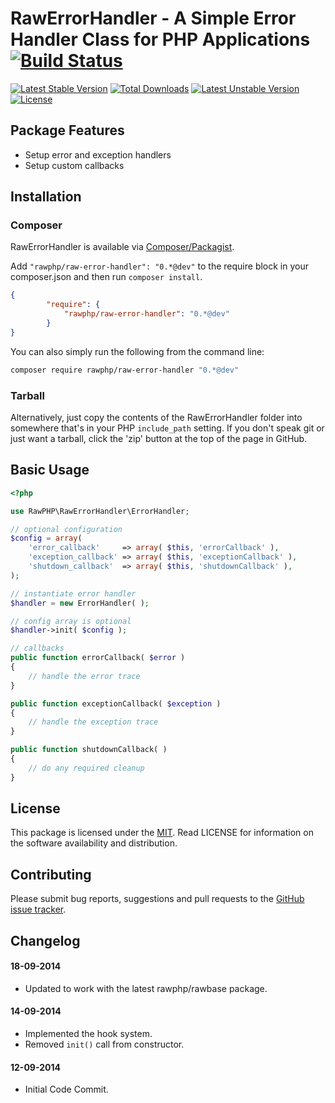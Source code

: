 # RawErrorHandler - A Simple Error Handler Class for PHP Applications [![Build Status](https://travis-ci.org/rawphp/RawErrorHandler.svg?branch=master)](https://travis-ci.org/rawphp/RawErrorHandler)

[![Latest Stable Version](https://poser.pugx.org/rawphp/raw-error-handler/v/stable.svg)](https://packagist.org/packages/rawphp/raw-error-handler) [![Total Downloads](https://poser.pugx.org/rawphp/raw-error-handler/downloads.svg)](https://packagist.org/packages/rawphp/raw-error-handler) [![Latest Unstable Version](https://poser.pugx.org/rawphp/raw-error-handler/v/unstable.svg)](https://packagist.org/packages/rawphp/raw-error-handler) [![License](https://poser.pugx.org/rawphp/raw-error-handler/license.svg)](https://packagist.org/packages/rawphp/raw-error-handler)

## Package Features
- Setup error and exception handlers
- Setup custom callbacks

## Installation

### Composer
RawErrorHandler is available via [Composer/Packagist](https://packagist.org/packages/rawphp/raw-error-handler).

Add `"rawphp/raw-error-handler": "0.*@dev"` to the require block in your composer.json and then run `composer install`.

```json
{
        "require": {
            "rawphp/raw-error-handler": "0.*@dev"
        }
}
```

You can also simply run the following from the command line:

```sh
composer require rawphp/raw-error-handler "0.*@dev"
```

### Tarball
Alternatively, just copy the contents of the RawErrorHandler folder into somewhere that's in your PHP `include_path` setting. If you don't speak git or just want a tarball, click the 'zip' button at the top of the page in GitHub.

## Basic Usage

```php
<?php

use RawPHP\RawErrorHandler\ErrorHandler;

// optional configuration
$config = array(
    'error_callback'     => array( $this, 'errorCallback' ),
    'exception_callback' => array( $this, 'exceptionCallback' ),
    'shutdown_callback'  => array( $this, 'shutdownCallback' ),
);

// instantiate error handler
$handler = new ErrorHandler( );

// config array is optional
$handler->init( $config );

// callbacks
public function errorCallback( $error )
{
    // handle the error trace
}

public function exceptionCallback( $exception )
{
    // handle the exception trace
}

public function shutdownCallback( )
{
    // do any required cleanup
}

```

## License
This package is licensed under the [MIT](https://github.com/rawphp/RawErrorHandler/blob/master/LICENSE). Read LICENSE for information on the software availability and distribution.

## Contributing

Please submit bug reports, suggestions and pull requests to the [GitHub issue tracker](https://github.com/rawphp/RawErrorHandler/issues).

## Changelog

#### 18-09-2014
- Updated to work with the latest rawphp/rawbase package.

#### 14-09-2014
- Implemented the hook system.
- Removed `init()` call from constructor.

#### 12-09-2014
- Initial Code Commit.
